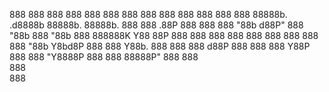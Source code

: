 

888                                 888               888
888                                 888               888
888                                 888               888
888  888 888  888 88888b.   .d8888b 88888b.  88888b.  888
888 .88P 888  888 888 "88b d88P"    888 "88b 888 "88b 888
888888K  Y88  88P 888  888 888      888  888 888  888 888
888 "88b  Y8bd8P  888  888 Y88b.    888  888 888 d88P 888
888  888   Y88P   888  888  "Y8888P 888  888 88888P"  888
                                             888         
                                             888         
                                             888         

